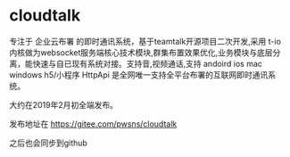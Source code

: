 # cloudtalk
专注于 企业云布署 的即时通讯系统，基于teamtalk开源项目二次开发,采用 t-io 内核做为websocket服务端核心技术模块,群集布置效果优化,业务模块与底层分离，能快速与自已现有系统对接。支持音,视频通话,支持 andoird ios mac windows h5/小程序 HttpApi 是全网唯一支持全平台布署的互联网即时通讯系统。




大约在2019年2月初全端发布。

发布地址在  https://gitee.com/pwsns/cloudtalk

之后也会同步到github
